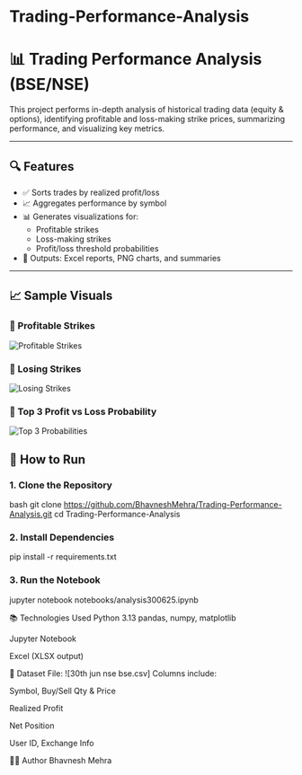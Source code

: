 # Trading-Performance-Analysis

# 📊 Trading Performance Analysis (BSE/NSE)

This project performs in-depth analysis of historical trading data (equity & options), identifying profitable and loss-making strike prices, summarizing performance, and visualizing key metrics.

---

## 🔍 Features

- ✅ Sorts trades by realized profit/loss
- 📈 Aggregates performance by symbol
- 📊 Generates visualizations for:
  - Profitable strikes
  - Loss-making strikes
  - Profit/loss threshold probabilities
- 📁 Outputs: Excel reports, PNG charts, and summaries

---

## 📈 Sample Visuals

### 🔼 Profitable Strikes
![Profitable Strikes](Trading-Performance-Analysis/blob/main/ALLprofitablestrikes.png)

### 🔽 Losing Strikes
![Losing Strikes](Trading-Performance-Analysis/blob/main/alllosingstrikes.png)

### 🎯 Top 3 Profit vs Loss Probability
![Top 3 Probabilities](Trading-Performance-Analysis/blob/main/top3lossesprofitprobability.png)


## 🧪 How to Run

### 1. Clone the Repository
bash
git clone https://github.com/BhavneshMehra/Trading-Performance-Analysis.git
cd Trading-Performance-Analysis

### 2. Install Dependencies
pip install -r requirements.txt

### 3. Run the Notebook
jupyter notebook notebooks/analysis300625.ipynb

📚 Technologies Used
Python 3.13
pandas, numpy, matplotlib

Jupyter Notebook

Excel (XLSX output)

📁 Dataset
File: ![30th jun nse bse.csv]
Columns include:

Symbol, Buy/Sell Qty & Price

Realized Profit

Net Position

User ID, Exchange Info

👨‍💻 Author
Bhavnesh Mehra


